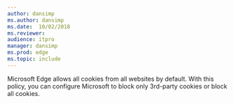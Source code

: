 ```yaml
---
author: dansimp
ms.author: dansimp
ms.date:  10/02/2018
ms.reviewer: 
audience: itpromanager: dansimp
ms.prod: edge
ms.topic: include
---
```


Microsoft Edge allows all cookies from all websites by default.  With this policy, you can configure Microsoft to block only 3rd-party cookies or block all cookies. 
